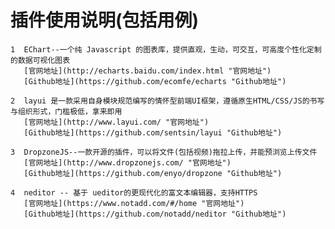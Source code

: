  插件使用说明(包括用例)
 ====
 	
 	1  EChart--一个纯 Javascript 的图表库，提供直观，生动，可交互，可高度个性化定制的数据可视化图表  
 	   [官网地址](http://echarts.baidu.com/index.html "官网地址")  
 	   [Github地址](https://github.com/ecomfe/echarts "Github地址")   

 	2  layui 是一款采用自身模块规范编写的情怀型前端UI框架，遵循原生HTML/CSS/JS的书写与组织形式，门槛极低，拿来即用
 	   [官网地址](http://www.layui.com/ "官网地址")  
 	   [Github地址](https://github.com/sentsin/layui "Github地址") 

 	3  DropzoneJS--一款开源的插件，可以将文件(包括视频)拖拉上传，并能预浏览上传文件  
 	   [官网地址](http://www.dropzonejs.com/ "官网地址")  
 	   [Github地址](https://github.com/enyo/dropzone "Github地址")   

 	4  neditor -- 基于 ueditor的更现代化的富文本编辑器，支持HTTPS
 	   [官网地址](https://www.notadd.com/#/home "官网地址")  
 	   [Github地址](https://github.com/notadd/neditor "Github地址")  
   
